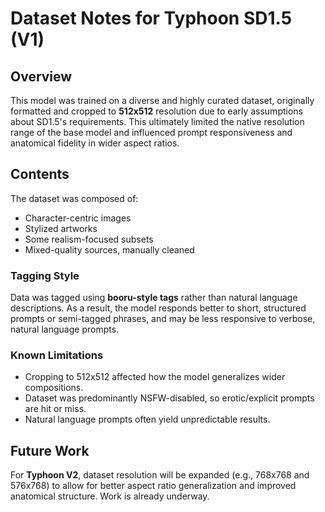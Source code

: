 # Dataset Notes for Typhoon SD1.5 (V1)

## Overview

This model was trained on a diverse and highly curated dataset, originally formatted and cropped to **512x512** resolution due to early assumptions about SD1.5's requirements. This ultimately limited the native resolution range of the base model and influenced prompt responsiveness and anatomical fidelity in wider aspect ratios.

## Contents

The dataset was composed of:

* Character-centric images
* Stylized artworks
* Some realism-focused subsets
* Mixed-quality sources, manually cleaned

### Tagging Style

Data was tagged using **booru-style tags** rather than natural language descriptions. As a result, the model responds better to short, structured prompts or semi-tagged phrases, and may be less responsive to verbose, natural language prompts.

### Known Limitations

* Cropping to 512x512 affected how the model generalizes wider compositions.
* Dataset was predominantly NSFW-disabled, so erotic/explicit prompts are hit or miss.
* Natural language prompts often yield unpredictable results.

## Future Work

For **Typhoon V2**, dataset resolution will be expanded (e.g., 768x768 and 576x768) to allow for better aspect ratio generalization and improved anatomical structure. Work is already underway.
